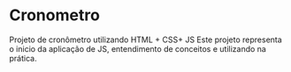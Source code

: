 # Cronometro
Projeto de cronômetro utilizando HTML + CSS+ JS 
Este projeto representa o inicio da aplicação de JS, entendimento de conceitos e utilizando na prática.
